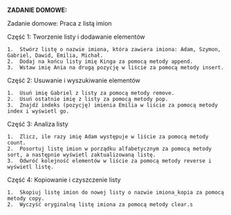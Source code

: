 **ZADANIE DOMOWE:**

Zadanie domowe: Praca z listą imion

Część 1: Tworzenie listy i dodawanie elementów

	1.	Stwórz listę o nazwie imiona, która zawiera imiona: Adam, Szymon, Gabriel, Dawid, Emilia, Michał.
	2.	Dodaj na końcu listy imię Kinga za pomocą metody append.
	3.	Wstaw imię Ania na drugą pozycję w liście za pomocą metody insert.

Część 2: Usuwanie i wyszukiwanie elementów

	1.	Usuń imię Gabriel z listy za pomocą metody remove.
	2.	Usuń ostatnie imię z listy za pomocą metody pop.
	3.	Znajdź indeks (pozycję) imienia Emilia w liście za pomocą metody index i wyświetl go.

Część 3: Analiza listy

	1.	Zlicz, ile razy imię Adam występuje w liście za pomocą metody count.
	2.	Posortuj listę imion w porządku alfabetycznym za pomocą metody sort, a następnie wyświetl zaktualizowaną listę.
	3.	Odwróć kolejność elementów w liście za pomocą metody reverse i wyświetl listę.

Część 4: Kopiowanie i czyszczenie listy

	1.	Skopiuj listę imion do nowej listy o nazwie imiona_kopia za pomocą metody copy.
	2.	Wyczyść oryginalną listę imiona za pomocą metody clear.s